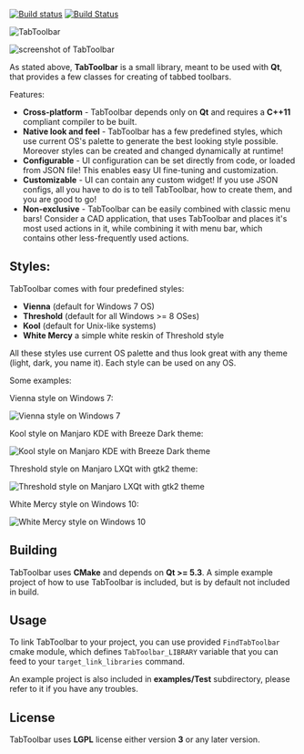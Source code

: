 [![Build status](https://ci.appveyor.com/api/projects/status/03acxnds340jgnm1?svg=true)](https://ci.appveyor.com/project/SeriousAlexej/tabtoolbar)
[![Build Status](https://travis-ci.org/SeriousAlexej/TabToolbar.svg?branch=master)](https://travis-ci.org/SeriousAlexej/TabToolbar)

![TabToolbar](https://github.com/Tobaloidee/TabToolbar/blob/master/screenshots/logo/logotype-a.png)


![screenshot of TabToolbar](https://raw.githubusercontent.com/SeriousAlexej/TabToolbar/master/screenshots/screen.png)

As stated above, **TabToolbar** is a small library, meant to be used with **Qt**,
that provides a few classes for creating of tabbed toolbars.

Features:
  - **Cross-platform** - TabToolbar depends only on **Qt** and requires a **C++11** compliant compiler to be built.
  - **Native look and feel** - TabToolbar has a few predefined styles, which use current OS's palette to generate the best looking style possible. Moreover styles can be created and changed dynamically at runtime!
  - **Configurable** - UI configuration can be set directly from code, or loaded from JSON file! This enables easy UI fine-tuning and customization.
  - **Customizable** - UI can contain any custom widget! If you use JSON configs, all you have to do is to tell TabToolbar, how to create them, and you are good to go!
  - **Non-exclusive** - TabToolbar can be easily combined with classic menu bars! Consider a CAD application, that uses TabToolbar and places it's most used actions in it, while combining it with menu bar, which contains other less-frequently used actions.

Styles:
-------------

TabToolbar comes with four predefined styles:
  - **Vienna** (default for Windows 7 OS)
  - **Threshold** (default for all Windows >= 8 OSes)
  - **Kool** (default for Unix-like systems)
  - **White Mercy** a simple white reskin of Threshold style

All these styles use current OS palette and thus look great with any theme (light, dark, you name it).
Each style can be used on any OS.

Some examples:

Vienna style on Windows 7:

![Vienna style on Windows 7](https://raw.githubusercontent.com/SeriousAlexej/TabToolbar/master/screenshots/win7.png)

Kool style on Manjaro KDE with Breeze Dark theme:

![Kool style on Manjaro KDE with Breeze Dark theme](https://raw.githubusercontent.com/SeriousAlexej/TabToolbar/master/screenshots/kde.png)

Threshold style on Manjaro LXQt with gtk2 theme:

![Threshold style on Manjaro LXQt with gtk2 theme](https://raw.githubusercontent.com/SeriousAlexej/TabToolbar/master/screenshots/lxqt.png)

White Mercy style on Windows 10:

![White Mercy style on Windows 10](https://raw.githubusercontent.com/SeriousAlexej/TabToolbar/master/screenshots/win10mercy.png)

Building
-------------

TabToolbar uses **CMake** and depends on **Qt >= 5.3**.
A simple example project of how to use TabToolbar is included, but is by default not included in build.

Usage
-------------

To link TabToolbar to your project, you can use provided `FindTabToolbar` cmake module, which defines `TabToolbar_LIBRARY` variable
that you can feed to your `target_link_libraries` command.

An example project is also included in **examples/Test** subdirectory, please refer to it if you have any troubles.
	
License
-------------

TabToolbar uses **LGPL** license either version **3** or any later version.


